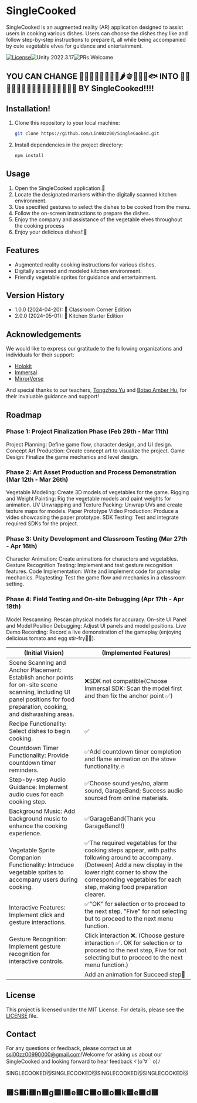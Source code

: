 # SingleCooked

SingleCooked is an augmented reality (AR) application designed to assist users in cooking various dishes. Users can choose the dishes they like and follow step-by-step instructions to prepare it, all while being accompanied by cute vegetable elves for guidance and entertainment. 

[![License](https://img.shields.io/badge/License-MIT🍽️-yellow.svg)](https://opensource.org/licenses/MIT)![Unity 2022.3.17](https://img.shields.io/badge/Unity-2022.3.17-blue)![PRs Welcome](https://img.shields.io/badge/PRs-Welcome-red)



## YOU CAN CHANGE 🍅🥚🧅🍆🥕🥦🧄🥔🌶️🫑🐖🐔🐂🐟 INTO 🍖🌮🍳🍲🥗🍲🍳🍕🍚🍜🍝🍱🍛🍢🍥🍣 BY SingleCooked!!!!

## Installation!


1. Clone this repository to your local machine:

    ```bash
    git clone https://github.com/Lin00zz00/SingleCooked.git
    ```

2. Install dependencies in the project directory:

    ```bash
    npm install
    ```

## Usage

1. Open the SingleCooked application.🤤
2. Locate the designated markers within the digitally scanned kitchen environment.
3. Use specified gestures to select the dishes to be cooked from the menu.
4. Follow the on-screen instructions to prepare the dishes.
5. Enjoy the company and assistance of the vegetable elves throughout the cooking process
6. Enjoy your delicious dishes!!🥢

## Features

- Augmented reality cooking instructions for various dishes.
- Digitally scanned and modeled kitchen environment.
- Friendly vegetable sprites for guidance and entertainment.

## Version History

- 1.0.0 (2024-04-20): 🏫 Classroom Corner Edition
- 2.0.0 (2024-05-01): 🍳 Kitchen Starter Edition

## Acknowledgements

We would like to express our gratitude to the following organizations and individuals for their support:
- [Holokit](https://holokit.io/)
- [Immersal](https://immersal.com/)
- [MirrorVerse](https://deepmirror.vercel.app/)

And special thanks to our teachers, [Tongzhou Yu](https://github.com/Tongzhou-Yu) and [Botao Amber Hu](https://github.com/botaohu), for their invaluable guidance and support!

## Roadmap
### Phase 1: Project Finalization Phase (Feb 29th - Mar 11th)
Project Planning: Define game flow, character design, and UI design.
Concept Art Production: Create concept art to visualize the project.
Game Design: Finalize the game mechanics and level design.
### Phase 2: Art Asset Production and Process Demonstration (Mar 12th - Mar 26th)
Vegetable Modeling: Create 3D models of vegetables for the game.
Rigging and Weight Painting: Rig the vegetable models and paint weights for animation.
UV Unwrapping and Texture Packing: Unwrap UVs and create texture maps for models.
Paper Prototype Video Production: Produce a video showcasing the paper prototype.
SDK Testing: Test and integrate required SDKs for the project.
### Phase 3: Unity Development and Classroom Testing (Mar 27th - Apr 16th)
Character Animation: Create animations for characters and vegetables.
Gesture Recognition Testing: Implement and test gesture recognition features.
Code Implementation: Write and implement code for gameplay mechanics.
Playtesting: Test the game flow and mechanics in a classroom setting.
### Phase 4: Field Testing and On-site Debugging (Apr 17th - Apr 18th)
Model Rescanning: Rescan physical models for accuracy.
On-site UI Panel and Model Position Debugging: Adjust UI panels and model positions.
Live Demo Recording: Record a live demonstration of the gameplay (enjoying delicious tomato and egg stir-fry🍛😋).

| **(Initial Vision)**                   | **(Implemented Features)** |
|----------------------------------------|-----------------|
| Scene Scanning and Anchor Placement: Establish anchor points for on-site scene scanning, including UI panel positions for food preparation, cooking, and dishwashing areas. |❌SDK not compatible(Choose Immersal SDK: Scan the model first and then fix the anchor point ✅)|
| Recipe Functionality: Select dishes to begin cooking.                    |✅|
| Countdown Timer Functionality: Provide countdown timer reminders.                |✅Add countdown timer completion and flame animation on the stove functionality.🔥|     
| Step-by-step Audio Guidance: Implement audio cues for each cooking step.            |✅Choose sound yes/no, alarm sound, GarageBand; Success audio sourced from online materials.|
| Background Music: Add background music to enhance the cooking experience.              |✅GarageBand(Thank you GarageBand!!)|
| Vegetable Sprite Companion Functionality: Introduce vegetable sprites to accompany users during cooking.              |✅The required vegetables for the cooking steps appear, with paths following around to accompany. (Dotween) Add a new display in the lower right corner to show the corresponding vegetables for each step, making food preparation clearer.|
| Interactive Features: Implement click and gesture interactions.                         |✅"OK" for selection or to proceed to the next step, "Five" for not selecting but to proceed to the next menu function.|
| Gesture Recognition: Implement gesture recognition for interactive controls.                        |Click interaction ❌. (Choose gesture interaction ✅. OK for selection or to proceed to the next step, Five for not selecting but to proceed to the next menu function.)|
||Add an animation for Succeed step🙌|

## License

This project is licensed under the MIT License. For details, please see the [LICENSE](LICENSE) file.

## Contact

For any questions or feedback, please contact us at [ssl00zz00990000@gmail.com](mailto:ssl00zz00990000@gmail.com)!Welcome for asking us about our SingleCooked and looking forward to hear feedbackヾ(o´∀｀o)ﾉ 

<div class="scrolling-text-container">
  <div class="scrolling-text">
    SINGLECOOKED😼SINGLECOOKED😼SINGLECOOKED😼SINGLECOOKED😼
  </div>
</div>

## 🟥S🟧i🟨n🟩g🟦l🟪e🟥C🟧o🟨o🟩k🟦e🟪d🟥